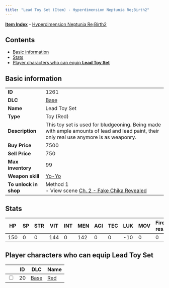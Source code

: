 ```yaml
---
title: "Lead Toy Set (Item) - Hyperdimension Neptunia Re;Birth2"
---
```


[**Item Index**](/neptunia/rb2/item/index.html) - [Hyperdimension Neptunia Re;Birth2](/neptunia/rb2)

## Contents

- [Basic information](#basic-information)
- [Stats](#stats)
- [Player characters who can equip **Lead Toy Set**](#player-characters-who-can-equip-lead-toy-set)

## Basic information

|   |   |
| -- | -- |
| **ID** | 1261 |
| **DLC** | [Base](/neptunia/rb2/dlc/0-base.html) |
| **Name** | Lead Toy Set |
| **Type** | Toy (Red) |
| **Description** | This toy set is used for bludgeoning. Being made with ample amounts of lead and lead paint, their only real use anymore is as weaponry. |
| **Buy Price** | 7500 |
| **Sell Price** | 750 |
| **Max inventory** | 99 |
| **Weapon skill** | [Yo-Yo](/neptunia/rb2/skill/0-2601-yo-yo.html) |
| **To unlock in shop** | Method 1<br />- View scene [Ch. 2 - Fake Chika Revealed](/neptunia/rb2/scene/0-215-ch-2-fake-chika-revealed.html) |

## Stats

| HP | SP | STR | VIT | INT | MEN | AGI | TEC | LUK | MOV | Fire res. | Ice res. | Wind res. | Lightning res. |
| -- | -- | --- | --- | --- | --- | --- | --- | --- | --- | --------- | -------- | --------- | -------------- |
| 150 | 0 | 0 | 144 | 0 | 142 | 0 | 0 | -10 | 0 | 0 | 0 | 0 | 0 |

## Player characters who can equip **Lead Toy Set**

|    | ID | DLC | Name |
| -- | -- | --- | ---- |
| <input type="checkbox" id="rb2-player-0-20" class="trackbox" /> | 20 | [Base](/neptunia/rb2/dlc/0-base.html) | [Red](/neptunia/rb2/player/0-20-red.html) |
